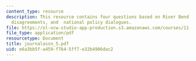 ```yaml
---
content_type: resource
description: This resource contains four questions based on River Bend case, value-based
  disagreements, and  national policy dialogues.
file: https://ol-ocw-studio-app-production.s3.amazonaws.com/courses/11-255-negotiation-and-dispute-resolution-in-the-public-sector-spring-2005/e6a3bb5fa459f7645ff7e32b4906dac2_journalassn_5.pdf
file_type: application/pdf
resourcetype: Document
title: journalassn_5.pdf
uid: e6a3bb5f-a459-f764-5ff7-e32b4906dac2
---
```

